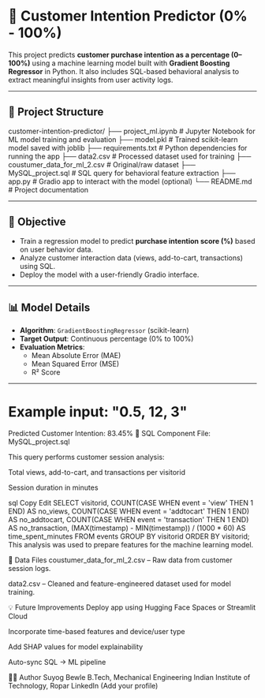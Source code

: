 # 🧠 Customer Intention Predictor (0% - 100%)

This project predicts **customer purchase intention as a percentage (0–100%)** using a machine learning model built with **Gradient Boosting Regressor** in Python. It also includes SQL-based behavioral analysis to extract meaningful insights from user activity logs.

---


## 📁 Project Structure 


customer-intention-predictor/
├── project_ml.ipynb               # Jupyter Notebook for ML model training and evaluation
├── model.pkl                      # Trained scikit-learn model saved with joblib
├── requirements.txt               # Python dependencies for running the app
├── data2.csv                      # Processed dataset used for training
├── coustumer_data_for_ml_2.csv   # Original/raw dataset
├── MySQL_project.sql              # SQL query for behavioral feature extraction
├── app.py                         # Gradio app to interact with the model (optional)
└── README.md                      # Project documentation

---

## 🚀 Objective

- Train a regression model to predict **purchase intention score (%)** based on user behavior data.
- Analyze customer interaction data (views, add-to-cart, transactions) using SQL.
- Deploy the model with a user-friendly Gradio interface.

---

## 📊 Model Details

- **Algorithm**: `GradientBoostingRegressor` (scikit-learn)
- **Target Output**: Continuous percentage (0% to 100%)
- **Evaluation Metrics**:
  - Mean Absolute Error (MAE)
  - Mean Squared Error (MSE)
  - R² Score

---

# Example input: "0.5, 12, 3"
Predicted Customer Intention: 83.45%
🧮 SQL Component
File: MySQL_project.sql

This query performs customer session analysis:

Total views, add-to-cart, and transactions per visitorid

Session duration in minutes

sql
Copy
Edit
SELECT 
    visitorid,
    COUNT(CASE WHEN event = 'view' THEN 1 END) AS no_views,
    COUNT(CASE WHEN event = 'addtocart' THEN 1 END) AS no_addtocart,
    COUNT(CASE WHEN event = 'transaction' THEN 1 END) AS no_transaction,
    (MAX(timestamp) - MIN(timestamp)) / (1000 * 60) AS time_spent_minutes
FROM events
GROUP BY visitorid
ORDER BY visitorid;
This analysis was used to prepare features for the machine learning model.

📂 Data Files
coustumer_data_for_ml_2.csv – Raw data from customer session logs.

data2.csv – Cleaned and feature-engineered dataset used for model training.

💡 Future Improvements
Deploy app using Hugging Face Spaces or Streamlit Cloud

Incorporate time-based features and device/user type

Add SHAP values for model explainability

Auto-sync SQL → ML pipeline

👨‍💻 Author
Suyog Bewle
B.Tech, Mechanical Engineering
Indian Institute of Technology, Ropar
LinkedIn (Add your profile)

